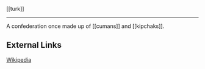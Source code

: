 [[turk]]

---

A confederation once made up of [[cumans]] and [[kipchaks]].

## External Links
[Wikipedia](https://en.wikipedia.org/wiki/Cumania)